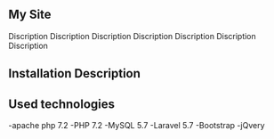 ## My Site

Discription
Discription
Discription
Discription
Discription
Discription
Discription

## Installation Description





## Used technologies

-apache php 7.2
-PHP 7.2
-MySQL 5.7
-Laravel 5.7
-Bootstrap
-jQvery

